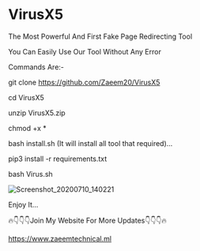 # VirusX5
The Most Powerful And First Fake Page Redirecting Tool

You Can Easily Use Our Tool Without Any Error

Commands Are:-

git clone https://github.com/Zaeem20/VirusX5

cd VirusX5

unzip VirusX5.zip

chmod +x *

bash install.sh (It will install all tool that required)...

pip3 install -r requirements.txt

bash Virus.sh

![Screenshot_20200710_140221](https://user-images.githubusercontent.com/60778335/87853952-e4587300-c92b-11ea-86c8-3ad2be33d782.JPG)

Enjoy It...

🔥👇👇👇Join My Website For More Updates👇👇👇🔥

https://www.zaeemtechnical.ml
